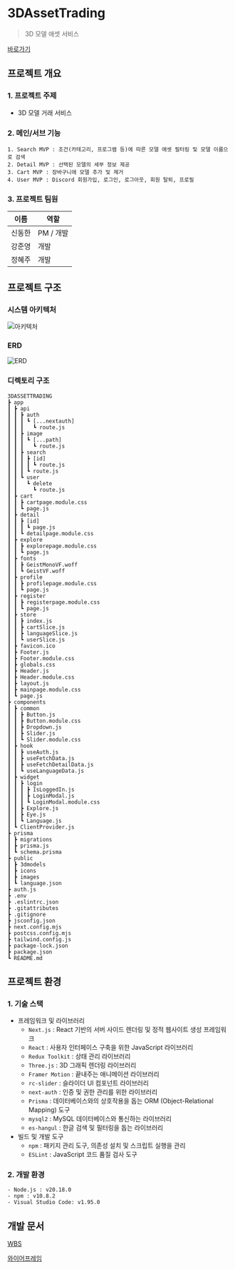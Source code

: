 # 3DAssetTrading

> 3D 모델 애셋 서비스

[바로가기](https://asset.monsteratech.com)

## 프로젝트 개요

### 1. 프로젝트 주제

- 3D 모델 거래 서비스

### 2. 메인/서브 기능

```
1. Search MVP : 조건(카테고리, 프로그램 등)에 따른 모델 애셋 필터링 및 모델 이름으로 검색
2. Detail MVP : 선택된 모델의 세부 정보 제공
3. Cart MVP : 장바구니에 모델 추가 및 제거
4. User MVP : Discord 회원가입, 로그인, 로그아웃, 회원 탈퇴, 프로필
```

### 3. 프로젝트 팀원

| 이름   | 역할      |
| ------ | --------- |
| 신동한 | PM / 개발 |
| 강준영 | 개발      |
| 정혜주 | 개발      |

## 프로젝트 구조

### 시스템 아키텍처

![아키텍처](/docs/architecture.png)

### ERD

![ERD](/docs/erd.png)

### 디렉토리 구조

```
3DASSETTRADING
┣ app
┃ ┣ api
┃ ┃ ┣ auth
┃ ┃ ┃ ┗ [...nextauth]
┃ ┃ ┃   ┗ route.js
┃ ┃ ┣ image
┃ ┃ ┃ ┗ [...path]
┃ ┃ ┃   ┗ route.js
┃ ┃ ┣ search
┃ ┃ ┃ ┣ [id]
┃ ┃ ┃ ┃ ┗ route.js
┃ ┃ ┃ ┗ route.js
┃ ┃ ┗ user
┃ ┃   ┗ delete
┃ ┃     ┗ route.js
┃ ┣ cart
┃ ┃ ┣ cartpage.module.css
┃ ┃ ┗ page.js
┃ ┣ detail
┃ ┃ ┣ [id]
┃ ┃ ┃ ┗ page.js
┃ ┃ ┗ detailpage.module.css
┃ ┣ explore
┃ ┃ ┣ explorepage.module.css
┃ ┃ ┗ page.js
┃ ┣ fonts
┃ ┃ ┣ GeistMonoVF.woff
┃ ┃ ┗ GeistVF.woff
┃ ┣ profile
┃ ┃ ┣ profilepage.module.css
┃ ┃ ┗ page.js
┃ ┣ register
┃ ┃ ┣ registerpage.module.css
┃ ┃ ┗ page.js
┃ ┣ store
┃ ┃ ┣ index.js
┃ ┃ ┣ cartSlice.js
┃ ┃ ┣ languageSlice.js
┃ ┃ ┗ userSlice.js
┃ ┣ favicon.ico
┃ ┣ Footer.js
┃ ┣ Footer.module.css
┃ ┣ globals.css
┃ ┣ Header.js
┃ ┣ Header.module.css
┃ ┣ layout.js
┃ ┣ mainpage.module.css
┃ ┗ page.js
┣ components
┃ ┣ common
┃ ┃ ┣ Button.js
┃ ┃ ┣ Button.module.css
┃ ┃ ┣ Dropdown.js
┃ ┃ ┣ Slider.js
┃ ┃ ┗ Slider.module.css
┃ ┣ hook
┃ ┃ ┣ useAuth.js
┃ ┃ ┣ useFetchData.js
┃ ┃ ┣ useFetchDetailData.js
┃ ┃ ┗ useLanguageData.js
┃ ┣ widget
┃ ┃ ┣ login
┃ ┃ ┃ ┣ IsLoggedIn.js
┃ ┃ ┃ ┣ LoginModal.js
┃ ┃ ┃ ┗ LoginModal.module.css
┃ ┃ ┣ Explore.js
┃ ┃ ┣ Eye.js
┃ ┃ ┗ Language.js
┃ ┗ ClientProvider.js
┣ prisma
┃ ┣ migrations
┃ ┣ prisma.js
┃ ┗ schema.prisma
┣ public
┃ ┣ 3dmodels
┃ ┣ icons
┃ ┣ images
┃ ┗ language.json
┣ auth.js
┣ .env
┣ .eslintrc.json
┣ .gitattributes
┣ .gitignore
┣ jsconfig.json
┣ next.config.mjs
┣ postcss.config.mjs
┣ tailwind.config.js
┣ package-lock.json
┣ package.json
┗ README.md
```

## 프로젝트 환경

### 1. 기술 스택

- 프레임워크 및 라이브러리
  - `Next.js` : React 기반의 서버 사이드 렌더링 및 정적 웹사이트 생성 프레임워크
  - `React` : 사용자 인터페이스 구축을 위한 JavaScript 라이브러리
  - `Redux Toolkit` : 상태 관리 라이브러리
  - `Three.js` : 3D 그래픽 렌더링 라이브러리
  - `Framer Motion` : 끝내주는 애니메이션 라이브러리
  - `rc-slider` : 슬라이더 UI 컴포넌트 라이브러리
  - `next-auth` : 인증 및 권한 관리를 위한 라이브러리
  - `Prisma` : 데이터베이스와의 상호작용을 돕는 ORM (Object-Relational Mapping) 도구
  - `mysql2` : MySQL 데이터베이스와 통신하는 라이브러리
  - `es-hangul` : 한글 검색 및 필터링을 돕는 라이브러리
- 빌드 및 개발 도구
  - `npm` : 패키지 관리 도구, 의존성 설치 및 스크립트 실행을 관리
  - `ESLint` : JavaScript 코드 품질 검사 도구

### 2. 개발 환경

```
- Node.js : v20.18.0
- npm : v10.8.2
- Visual Studio Code: v1.95.0
```

## 개발 문서

[WBS](https://docs.google.com/spreadsheets/d/1VKXxkeZoJzUnt8dinMVFNMZtRECBctodlVXIybQFLIg/edit?gid=1119871053#gid=1119871053)

[와이어프레임](/docs/wireframe.pdf)
